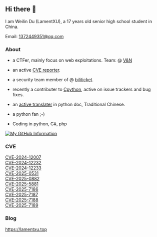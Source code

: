 ## Hi there 👋

I am Weilin Du (LamentXU), a 17 years old senior high school student in China.

Email: 1372449351@qq.com

### About

- a CTFer, mainly focus on web exploitations. Team: @ [V&N](https://vnteam.cn)

- an active [CVE reporter](https://vuldb.com/?user.78142).

- a security team member of @ [biliticket](https://github.com/biliticket).

- recently a contributer to [Cpython](https://github.com/python/Cpython), active on issue trackers and bug fixes.

- an [active translater](https://github.com/python/python-docs-zh-tw/pulls?q=is%3Apr+author%3ALamentXU123+is%3Aclosed) in python doc, Traditional Chinese.

- a python fan ;-)

- Coding in python, C#, php

[![My GitHub Information](https://github-readme-stats.vercel.app/api?username=LamentXU123&count_private=true&show_icons=true&theme=gotham)]()

### CVE

[CVE-2024-12007](https://www.cve.org/CVERecord?id=CVE-2024-12007)  
[CVE-2024-12232](https://www.cve.org/CVERecord?id=CVE-2024-12232)  
[CVE-2024-12233](https://www.cve.org/CVERecord?id=CVE-2024-12233)  
[CVE-2025-0531](https://www.cve.org/CVERecord?id=CVE-2025-0531)  
[CVE-2025-0882](https://www.cve.org/CVERecord?id=CVE-2025-0882)  
[CVE-2025-5881](https://www.cve.org/CVERecord?id=CVE-2025-5881)  
[CVE-2025-7186](https://www.cve.org/CVERecord?id=CVE-2025-7186)  
[CVE-2025-7187](https://www.cve.org/CVERecord?id=CVE-2025-7187)  
[CVE-2025-7188](https://www.cve.org/CVERecord?id=CVE-2025-7188)  
[CVE-2025-7189](https://www.cve.org/CVERecord?id=CVE-2025-7189)  

### Blog

https://lamentxu.top
